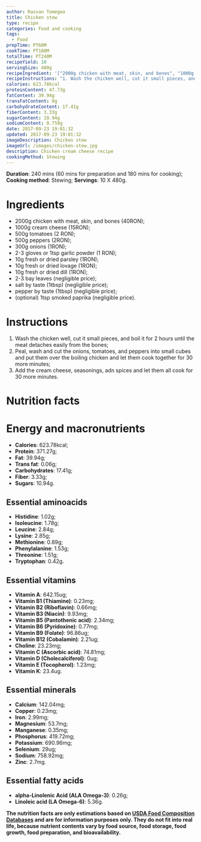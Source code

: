 ```yaml
---
author: Razvan Tomegea
title: Chicken stew
type: recipe
categories: Food and cooking
tags:
  - Food
prepTime: PT60M
cookTime: PT180M
totalTime: PT240M
recipeYield: 10
servingSize: 480g
recipeIngredient: '["2000g chicken with meat, skin, and bones", "1000g cream cheese", "500g tomatoes", "300g onions", "2-3 gloves or 1tsp garlic powder", "10g fresh or dried parsley", "10g fresh or dried lovage", "10g fresh or dried dill", "salt by taste (1tbsp)", "pepper by taste (1tbsp)", "2-3 bay leaves", "(optional) 1tsp paprika"]'
recipeInstructions: "1. Wash the chicken well, cut it small pieces, and boil it for 2 hours until the meat detaches easily from the bones;\n2. Peal, wash and cut the onions, tomatoes, and peppers into small cubes and put them over the boiling chicken and let them cook together for 30 more minutes;\n3. Add the cream cheese, seasonings, adn spices and let them all cook for 30 more minutes."
calories: 623.78kcal
proteinContent: 47.73g
fatContent: 39.94g
transFatContent: 0g
carbohydrateContent: 17.41g
fiberContent: 3.33g
sugarContent: 10.94g
sodiumContent: 0.759g
date: 2017-09-23 19:01:32
updated: 2017-09-23 19:01:32
imageDescription: Chicken stew
imageUrl: /images/chicken-stew.jpg
description: Chicken cream cheese recipe
cookingMethod: Stewing
---
```

**Duration**: 240 mins (60 mins for preparation and 180 mins for cooking);
**Cooking method**: Stewing;
**Servings**: 10 X 480g.

# Ingredients
- 2000g chicken with meat, skin, and bones (40RON);
- 1000g cream cheese (15RON);
- 500g tomatoes (2 RON);
- 500g peppers (2RON);
- 300g onions (1RON);
- 2-3 gloves or 1tsp garlic powder (1 RON);
- 10g fresh or dried parsley (1RON);
- 10g fresh or dried lovage (1RON);
- 10g fresh or dried dill (1RON);
- 2-3 bay leaves (negligible price);
- salt by taste (1tbsp) (negligible price);
- pepper by taste (1tbsp) (negligible price);
- (optional) 1tsp smoked paprika (negligible price).
<!-- more -->

# Instructions
1. Wash the chicken well, cut it small pieces, and boil it for 2 hours until the meat detaches easily from the bones;
2. Peal, wash and cut the onions, tomatoes, and peppers into small cubes and put them over the boiling chicken and let them cook together for 30 more minutes;
3. Add the cream cheese, seasonings, adn spices and let them all cook for 30 more minutes.

# Nutrition facts
# Energy and macronutrients
- **Calories**: 623.78kcal;
- **Protein**: 371.27g;
- **Fat**: 39.94g;
- **Trans fat**: 0.06g;
- **Carbohydrates**: 17.41g;
- **Fiber**: 3.33g;
- **Sugars**: 10.94g.

## Essential aminoacids
- **Histidine**: 1.02g;
- **Isoleucine**: 1.78g;
- **Leucine**: 2.84g;
- **Lysine**: 2.85g;
- **Methionine**: 0.89g;
- **Phenylalanine**: 1.53g;
- **Threonine**: 1.51g;
- **Tryptophan**: 0.42g.

## Essential vitamins
- **Vitamin A**: 642.15ug;
- **Vitamin B1 (Thiamine)**: 0.23mg;
- **Vitamin B2 (Riboflavin)**: 0.66mg;
- **Vitamin B3 (Niacin)**: 9.93mg;
- **Vitamin B5 (Pantothenic acid)**: 2.34mg;
- **Vitamin B6 (Pyridoxine)**: 0.77mg;
- **Vitamin B9 (Folate)**: 96.86ug;
- **Vitamin B12 (Cobalamin)**: 2.21ug;
- **Choline**: 23.23mg;
- **Vitamin C (Ascorbic acid)**: 74.81mg;
- **Vitamin D (Cholecalciferol)**: 0ug;
- **Vitamin E (Tocopherol)**: 1.23mg;
- **Vitamin K**: 23.4ug.

## Essential minerals
- **Calcium**: 142.04mg;
- **Copper**: 0.23mg;
- **Iron**: 2.99mg;
- **Magnesium**: 53.7mg;
- **Manganese**: 0.35mg;
- **Phosphorus**: 419.72mg;
- **Potassium**: 690.96mg;
- **Selenium**: 29ug;
- **Sodium**: 758.92mg;
- **Zinc**: 2.7mg.

## Essential fatty acids
- **alpha-Linolenic Acid (ALA Omega-3)**: 0.26g;
- **Linoleic acid (LA Omega-6)**: 5.36g.

**The nutrition facts are only estimations based on [USDA Food Composition Databases](https://ndb.nal.usda.gov/ndb/search/list) and are for information purposes only. They do not fit into real life, because nutrient contents vary by food source, food storage, food growth, food preparation, and bioavailability.**

